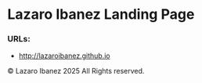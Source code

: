 # Lazaro Ibanez Landing Page

### URLs:

* http://lazaroibanez.github.io

© Lazaro Ibanez 2025 All Rights reserved.
